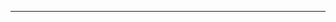 <!-- # STM_API_Renderer
Python code to retrieve a list or single ticker for price and profile summary data
---------------------------------------------------------------------
# Function Name: JSONParser
# Argument: Set of List for the Tickers
# Return: None
# Error Handling: exception for request and response endpoints
# Created By: Mukesh Mohanty
# DataScience, STock Market API Rendered -->
---------------------------------------------------------------------

